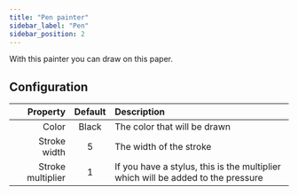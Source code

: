 ```yaml
---
title: "Pen painter"
sidebar_label: "Pen"
sidebar_position: 2
---
```



With this painter you can draw on this paper.

## Configuration

|          Property | Default | Description                                                                      |
|------------------:|:-------:|:---------------------------------------------------------------------------------|
|             Color |  Black  | The color that will be drawn                                                     |
|      Stroke width |    5    | The width of the stroke                                                          |
| Stroke multiplier |    1    | If you have a stylus, this is the multiplier which will be added to the pressure |
